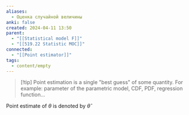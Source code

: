 ```yaml
---
aliases:
  - Оценка случайной величины
anki: false
created: 2024-04-11 13:50
parent:
  - "[[Statistical model F]]"
  - "[[519.22 Statistic MOC]]"
connected:
  - "[[Point estimator]]"
tags:
  - content/empty
---
```


> [!tip] Point estimation 
is a single "best guess" of some quantity. For example: parameter of the parametric model, CDF, PDF, regression function...

Point estimate of $\theta$ is denoted by $\hat{\theta}$
